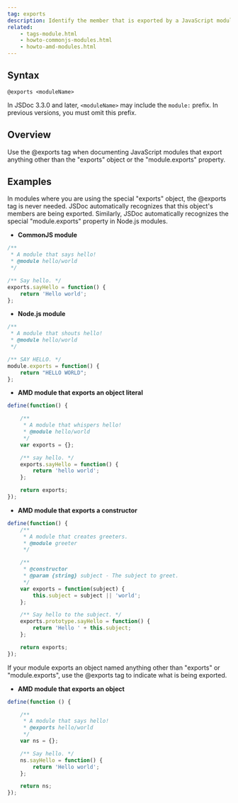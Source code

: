 ```yaml
---
tag: exports
description: Identify the member that is exported by a JavaScript module.
related:
    - tags-module.html
    - howto-commonjs-modules.html
    - howto-amd-modules.html
---
```


## Syntax

`@exports <moduleName>`

In JSDoc 3.3.0 and later, `<moduleName>` may include the `module:` prefix. In previous versions, you
must omit this prefix.


## Overview

Use the @exports tag when documenting JavaScript modules that export anything other than the
"exports" object or the "module.exports" property.


## Examples

In modules where you are using the special "exports" object, the @exports tag is never needed. JSDoc
automatically recognizes that this object's members are being exported. Similarly, JSDoc
automatically recognizes the special "module.exports" property in Node.js modules.

- **CommonJS module**

```js
/**
 * A module that says hello!
 * @module hello/world
 */

/** Say hello. */
exports.sayHello = function() {
    return 'Hello world';
};
```


- **Node.js module**

```js
/**
 * A module that shouts hello!
 * @module hello/world
 */

/** SAY HELLO. */
module.exports = function() {
    return "HELLO WORLD";
};
```


- **AMD module that exports an object literal**

```js
define(function() {

    /**
     * A module that whispers hello!
     * @module hello/world
     */
    var exports = {};

    /** say hello. */
    exports.sayHello = function() {
        return 'hello world';
    };

    return exports;
});
```


- **AMD module that exports a constructor**

```js
define(function() {
    /**
     * A module that creates greeters.
     * @module greeter
     */

    /**
     * @constructor
     * @param {string} subject - The subject to greet.
     */
    var exports = function(subject) {
        this.subject = subject || 'world';
    };

    /** Say hello to the subject. */
    exports.prototype.sayHello = function() {
        return 'Hello ' + this.subject;
    };

    return exports;
});
```


If your module exports an object named anything other than "exports" or "module.exports", use the
@exports tag to indicate what is being exported.

- **AMD module that exports an object**

```js
define(function () {

    /**
     * A module that says hello!
     * @exports hello/world
     */
    var ns = {};

    /** Say hello. */
    ns.sayHello = function() {
        return 'Hello world';
    };

    return ns;
});
```

